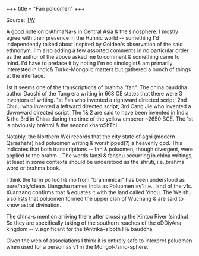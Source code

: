 +++
title = "Fan poluomen"
+++

Source: [TW](https://threadreaderapp.com/thread/1652495008157642752.html)

 A [good note](https://bharadvajatmaja.substack.com/p/journey-to-the-east) on brAhmaNa-s in Central Asia & the sinosphere. I mostly agree with their presence in the Hunnic world -- something I'd independently talked about inspired by Golden's observation of the said ethnonym. I'm also adding a few assorted comments in no particular order as the author of the above asked me to comment & something came to mind. I'd have to preface it by noting I'm no sinologist& am primarily interested in Indic& Turko-Mongolic matters but gathered a bunch of things at the interface. 
 
1st it seems one of the transcriptions of brahma "fan". The chIna bauddha author Daoshi of the Tang era writing in 668 CE states that there were 3 inventors of writing. 1st Fan who invented a rightward directed script; 2nd Chulu who invented a leftward directed script; 3rd Cang Jie who invented a downward directed script. The 1& 2 are said to have been invented in India & the 3rd in China during the time of the yellow emperor ~2650 BCE. The 1st is obviously brAhmI & the second kharoShThI. 

Notably, the Northern Wei records that the city state of agni (modern Qarashahr) had poluomen writing & worshipped(?) a heavenly god. This indicates that both transcriptions -- fan & poluomen, though divergent, were applied to the brahm-. The words fanzi & fanshu occurring in chIna writings, at least in some contexts should be understood as the shruti, i.e.,brahma word or brahma book.

I think the term pó luó hè mó from "brahminical" has been understood as pure/holy/clean. Liangshu names India as Poluomen =v1 i.e., land of the v1s. Xuanzang confirms that & equates it with the land called Yindu. The Weishu also lists that poluomen formed the upper clan of Wuchang & are said to know astral divination. 

The chIna-s mention arriving there after crossing the Xintou River (sindhu). So they are specifically taking of the southern reaches of the oDDiyAna kingdom -- v.significant for the tAntrika-s both H& bauddha. 

Given the web of associations I think it is entirely safe to interpret poluomen when used for a person as v1 in the Mongol-/sino-sphere. 